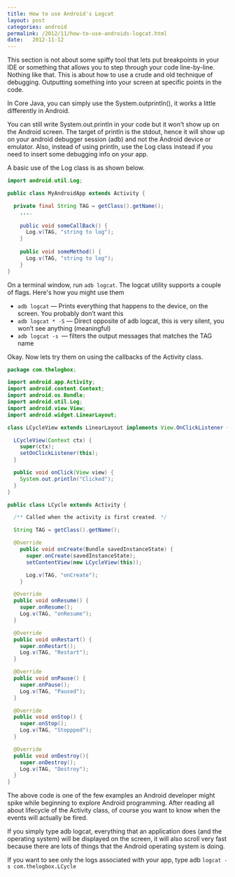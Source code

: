```yaml
---
title: How to use Android's Logcat
layout: post
categories: android
permalink: /2012/11/how-to-use-androids-logcat.html
date:   2012-11-12 
---
```


This section is not about some spiffy tool that lets put breakpoints in your IDE or something that allows you to step through your code line-by-line. Nothing like that. This is about how to use a crude and old technique of debugging. Outputting something into your screen at specific points in the code.

In Core Java, you can simply use the System.outprintln(), it works a little differently in Android.

You can still write System.out.println in your code but it won't show up on the Android screen. The target of println is the stdout, hence it will show up on your android debugger session (adb) and not the Android device or emulator. Also, instead of using println, use the Log class instead if you need to insert some debugging info on your app.

A basic use of the Log class is as shown below.

```java
import android.util.Log;

public class MyAndroidApp extends Activity {

  private final String TAG = getClass().getName();
    ....
    
    public void someCallBack() {
      Log.v(TAG, "string to log");
    }
    
    public void someMethod() {
      Log.v(TAG, "string to log");
    }
}
```

On a terminal window, run `adb logcat`. The logcat utility supports a couple of flags. Here's how you might use them

* `adb logcat` — Prints everything that happens to the device, on the screen. You probably don’t want this
* `adb logcat * -S` — Direct opposite of adb logcat, this is very silent, you won’t see anything (meaningful)
* `adb logcat -s `— filters the output messages that matches the TAG name

Okay. Now lets try them on using the callbacks of the Activity class.

```java
package com.thelogbox;

import android.app.Activity;
import android.content.Context;
import android.os.Bundle;
import android.util.Log;
import android.view.View;
import android.widget.LinearLayout;

class LCycleView extends LinearLayout implements View.OnClickListener {

  LCycleView(Context ctx) {
    super(ctx);
    setOnClickListener(this);
  }

  public void onClick(View view) {
    System.out.println("Clicked");
  }
}

public class LCycle extends Activity {

  /** Called when the activity is first created. */

  String TAG = getClass().getName();

  @Override
    public void onCreate(Bundle savedInstanceState) {
      super.onCreate(savedInstanceState);
      setContentView(new LCycleView(this));

      Log.v(TAG, "onCreate");
    }

  @Override
  public void onResume() {
    super.onResume();
    Log.v(TAG, "onResume");
  }    

  @Override
  public void onRestart() {
    super.onRestart();
    Log.v(TAG, "Restart");
  }

  @Override
  public void onPause() {
    super.onPause();
    Log.v(TAG, "Paused");
  }

  @Override
  public void onStop() {
    super.onStop();
    Log.v(TAG, "Stoppped");
  }

  @Override 
  public void onDestroy(){
    super.onDestroy();
    Log.v(TAG, "Destroy");
  }
}
```

The above code is one of the few examples an Android developer might spike while beginning to explore Android programming. After reading all about lifecycle of the Activity class, of course you want to know when the events will actually be fired.

If you simply type adb logcat, everything that an application does (and the operating system) will be displayed on the screen, it will also scroll very fast because there are lots of things that the Android operating system is doing.

If you want to see only the logs associated with your app, type adb `logcat -s com.thelogbox.LCycle`
